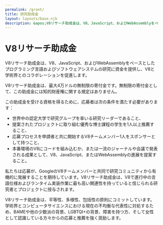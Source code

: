 ```yaml
---
permalink: /grant/
title: 研究助成金
layout: layouts/base.njk
description: &apos;V8リサーチ助成金は、V8、JavaScript、およびWebAssemblyをベースとしたプログラミング言語およびソフトウェアシステムの研究に資金を提供します。&apos;
---
```

# V8リサーチ助成金

V8リサーチ助成金は、V8、JavaScript、およびWebAssemblyをベースとしたプログラミング言語およびソフトウェアシステムの研究に資金を提供し、V8と学術界とのコラボレーションを促進します。

V8リサーチ助成金は、最大4万ドルの無制限の寄付金です。無制限の寄付金として、この助成金には知的財産権に関する規定はありません。

この助成金を受ける資格を得るために、応募者は次の条件を満たす必要があります：

- 世界中の認定大学で研究グループを率いる研究リーダーであること、
- 提案されたプロジェクトに取り組む優秀な博士課程の学生を1人以上推薦すること、
- 応募プロセスを申請者と共に開始するV8チームメンバー1人をスポンサーとして持つこと、
- 本番環境のV8にコードを組み込むか、または一流のジャーナルや会議で発表される成果として、V8、JavaScript、またはWebAssemblyの進展を提案すること。

私たちは応募が、GoogleのV8チームメンバーと共同で研究コミュニティから有機的に発展することを期待しています。V8リサーチ助成金は、V8で進行中の言語仕様およびランタイム実装作業に最も高い関連性を持っていると信じられる研究者とプロジェクトに授与されます。

V8リサーチ助成金は、平等性、多様性、包括性の原則にコミットしています。学術界とコンピュータサイエンスにおける現在の不均衡な代表性に対処するため、BAMEや他の少数派の背景、LGBTQI+の背景、障害を持つ方、そして女性として認識している方々からの応募と推薦を強く奨励します。
